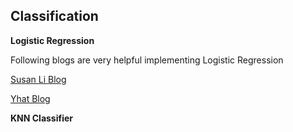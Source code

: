 ## Classification

 **Logistic Regression**
   
   Following blogs are very helpful implementing Logistic Regression

   [Susan Li Blog](https://towardsdatascience.com/building-a-logistic-regression-in-python-step-by-step-becd4d56c9c8)
   
   [Yhat Blog](http://blog.yhat.com/posts/logistic-regression-python-rodeo.html)
   
 **KNN Classifier**
 
   

